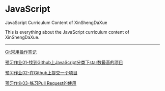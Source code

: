 # JavaScript

JavaScript Curriculum Content of XinShengDaXue

This is everything about the JavaScript curriculum content of XinShengDaXue.

---

[Git常用操作笔记](https://github.com/Dream4ever/JavaScript/blob/master/topics/git.md)

[预习作业01-找到Github上JavaScript分类下star数最高的项目](https://github.com/Dream4ever/JavaScript/wiki/%E9%A2%84%E4%B9%A0%E4%BD%9C%E4%B8%9A01-%E6%89%BE%E5%88%B0Github%E4%B8%8AJavaScript%E5%88%86%E7%B1%BB%E4%B8%8Bstar%E6%95%B0%E6%9C%80%E9%AB%98%E7%9A%84%E9%A1%B9%E7%9B%AE)

[预习作业02-在Github上提交一个项目](https://github.com/Dream4ever/JavaScript/wiki/%E9%A2%84%E4%B9%A0%E4%BD%9C%E4%B8%9A02-%E5%9C%A8Github%E4%B8%8A%E6%8F%90%E4%BA%A4%E4%B8%80%E4%B8%AA%E9%A1%B9%E7%9B%AE)

[预习作业03-练习Pull Request的使用](https://github.com/Dream4ever/JavaScript/wiki/%E9%A2%84%E4%B9%A0%E4%BD%9C%E4%B8%9A03-%E7%BB%83%E4%B9%A0Pull-Request%E7%9A%84%E4%BD%BF%E7%94%A8)
